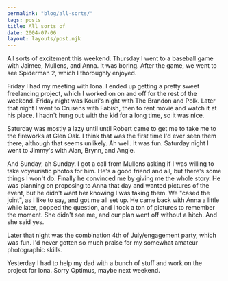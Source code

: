 ```yaml
---
permalink: "blog/all-sorts/"
tags: posts
title: All sorts of
date: 2004-07-06
layout: layouts/post.njk
---
```


All sorts of excitement this weekend. Thursday I went to a baseball game with Jaimee, Mullens, and Anna. It was boring. After the game, we went to see Spiderman 2, which I thoroughly enjoyed. 

Friday I had my meeting with Iona. I ended up getting a pretty sweet freelancing project, which I worked on on and off for the rest of the weekend. Friday night was Kouri's night with The Brandon and Polk. Later that night I went to Crusens with Fabish, then to rent movie and watch it at his place. I hadn't hung out with the kid for a long time, so it was nice.

Saturday was mostly a lazy until until Robert came to get me to take me to the fireworks at Glen Oak. I think that was the first time I'd ever seen them there, although that seems unlikely. Ah well. It was fun. Saturday night I went to Jimmy's with Alan, Brynn, and Angie.

And Sunday, ah Sunday. I got a call from Mullens asking if I was willing to take voyeuristic photos for him. He's a good friend and all, but there's some things I won't do. Finally he convinced me by giving me the whole story. He was planning on proposing to Anna that day and wanted pictures of the event, but he didn't want her knowing I was taking them. We "cased the joint", as I like to say, and got me all set up. He came back with Anna a little while later, popped the question, and I took a ton of pictures to remember the moment. She didn't see me, and our plan went off without a hitch. And she said yes.

Later that night was the combination 4th of July/engagement party, which was fun. I'd never gotten so much praise for my somewhat amateur photographic skills.

Yesterday I had to help my dad with a bunch of stuff and work on the project for Iona. Sorry Optimus, maybe next weekend.
